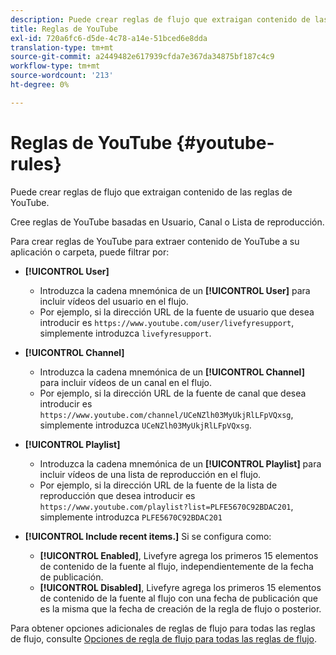 ```yaml
---
description: Puede crear reglas de flujo que extraigan contenido de las reglas de YouTube.
title: Reglas de YouTube
exl-id: 720a6fc6-d5de-4c78-a14e-51bced6e8dda
translation-type: tm+mt
source-git-commit: a2449482e617939cfda7e367da34875bf187c4c9
workflow-type: tm+mt
source-wordcount: '213'
ht-degree: 0%

---
```


# Reglas de YouTube {#youtube-rules}

Puede crear reglas de flujo que extraigan contenido de las reglas de YouTube.

Cree reglas de YouTube basadas en Usuario, Canal o Lista de reproducción.

Para crear reglas de YouTube para extraer contenido de YouTube a su aplicación o carpeta, puede filtrar por:

* **[!UICONTROL User]**
   * Introduzca la cadena mnemónica de un **[!UICONTROL User]** para incluir vídeos del usuario en el flujo.
   * Por ejemplo, si la dirección URL de la fuente de usuario que desea introducir es `https://www.youtube.com/user/livefyresupport`, simplemente introduzca `livefyresupport`.

* **[!UICONTROL Channel]**
   * Introduzca la cadena mnemónica de un **[!UICONTROL Channel]** para incluir vídeos de un canal en el flujo.
   * Por ejemplo, si la dirección URL de la fuente de canal que desea introducir es `https://www.youtube.com/channel/UCeNZlh03MyUkjRlLFpVQxsg`, simplemente introduzca `UCeNZlh03MyUkjRlLFpVQxsg`.

* **[!UICONTROL Playlist]**
   * Introduzca la cadena mnemónica de un **[!UICONTROL Playlist]** para incluir vídeos de una lista de reproducción en el flujo.
   * Por ejemplo, si la dirección URL de la fuente de la lista de reproducción que desea introducir es `https://www.youtube.com/playlist?list=PLFE5670C92BDAC201`, simplemente introduzca `PLFE5670C92BDAC201`

* **[!UICONTROL Include recent items.]** Si se configura como:
   * **[!UICONTROL Enabled]**, Livefyre agrega los primeros 15 elementos de contenido de la fuente al flujo, independientemente de la fecha de publicación.
   * **[!UICONTROL Disabled]**, Livefyre agrega los primeros 15 elementos de contenido de la fuente al flujo con una fecha de publicación que es la misma que la fecha de creación de la regla de flujo o posterior.

Para obtener opciones adicionales de reglas de flujo para todas las reglas de flujo, consulte [Opciones de regla de flujo para todas las reglas de flujo](../../c-streams/c-stream-rule-options-for-all-stream-rules.md#c_stream_rule_options_for_all_stream_rules).
